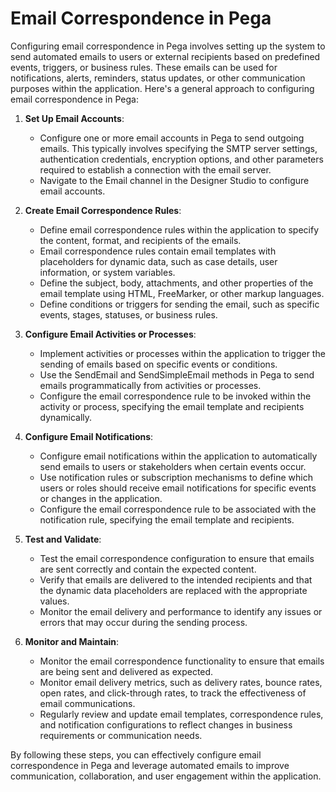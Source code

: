 # Email Correspondence in Pega
Configuring email correspondence in Pega involves setting up the system to send automated emails to users or external recipients based on predefined events, triggers, or business rules. These emails can be used for notifications, alerts, reminders, status updates, or other communication purposes within the application. Here's a general approach to configuring email correspondence in Pega:

1. **Set Up Email Accounts**:
   - Configure one or more email accounts in Pega to send outgoing emails. This typically involves specifying the SMTP server settings, authentication credentials, encryption options, and other parameters required to establish a connection with the email server.
   - Navigate to the Email channel in the Designer Studio to configure email accounts.

2. **Create Email Correspondence Rules**:
   - Define email correspondence rules within the application to specify the content, format, and recipients of the emails.
   - Email correspondence rules contain email templates with placeholders for dynamic data, such as case details, user information, or system variables.
   - Define the subject, body, attachments, and other properties of the email template using HTML, FreeMarker, or other markup languages.
   - Define conditions or triggers for sending the email, such as specific events, stages, statuses, or business rules.

3. **Configure Email Activities or Processes**:
   - Implement activities or processes within the application to trigger the sending of emails based on specific events or conditions.
   - Use the SendEmail and SendSimpleEmail methods in Pega to send emails programmatically from activities or processes.
   - Configure the email correspondence rule to be invoked within the activity or process, specifying the email template and recipients dynamically.

4. **Configure Email Notifications**:
   - Configure email notifications within the application to automatically send emails to users or stakeholders when certain events occur.
   - Use notification rules or subscription mechanisms to define which users or roles should receive email notifications for specific events or changes in the application.
   - Configure the email correspondence rule to be associated with the notification rule, specifying the email template and recipients.

5. **Test and Validate**:
   - Test the email correspondence configuration to ensure that emails are sent correctly and contain the expected content.
   - Verify that emails are delivered to the intended recipients and that the dynamic data placeholders are replaced with the appropriate values.
   - Monitor the email delivery and performance to identify any issues or errors that may occur during the sending process.

6. **Monitor and Maintain**:
   - Monitor the email correspondence functionality to ensure that emails are being sent and delivered as expected.
   - Monitor email delivery metrics, such as delivery rates, bounce rates, open rates, and click-through rates, to track the effectiveness of email communications.
   - Regularly review and update email templates, correspondence rules, and notification configurations to reflect changes in business requirements or communication needs.

By following these steps, you can effectively configure email correspondence in Pega and leverage automated emails to improve communication, collaboration, and user engagement within the application.
